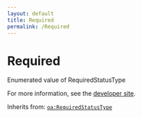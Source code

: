 ```yaml
---
layout: default
title: Required
permalink: /Required
---
```


# Required
Enumerated value of RequiredStatusType

For more information, see the [developer site](https://developer.openactive.io/data-model/types/required).

Inherits from: [`oa:RequiredStatusType`](https://openactive.io/RequiredStatusType)
